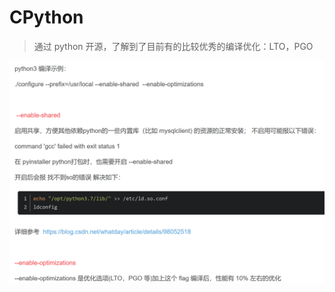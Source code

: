 # CPython

> 通过 python 开源，了解到了目前有的比较优秀的编译优化：LTO，PGO

![image-20240603232222746](./assets/image-20240603232222746.png)